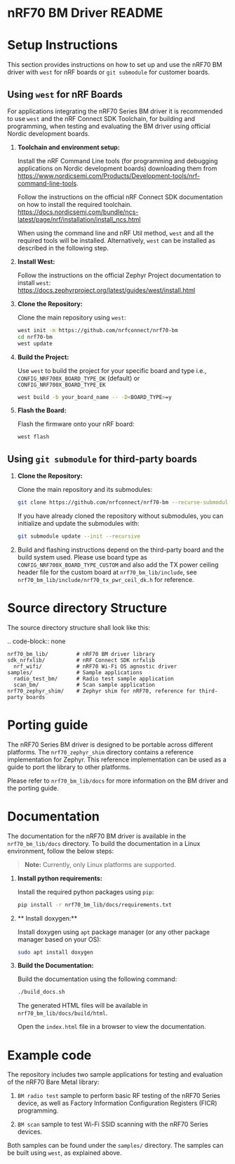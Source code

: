 nRF70 BM Driver README
======================

Setup Instructions
==================

This section provides instructions on how to set up and use the nRF70 BM driver with `west` for nRF boards or `git submodule` for customer boards.


Using `west` for nRF Boards
---------------------------

For applications integrating the nRF70 Series BM driver it is recommended to use `west` and the nRF Connect SDK Toolchain,
for building and programming, when testing and evaluating the BM driver using official Nordic development boards.

1. **Toolchain and environment setup:**

    Install the nRF Command Line tools (for programming and debugging applications on Nordic development boards)
    downloading them from https://www.nordicsemi.com/Products/Development-tools/nrf-command-line-tools.

    Follow the instructions on the official nRF Connect SDK documentation on how to install the required toolchain.
    https://docs.nordicsemi.com/bundle/ncs-latest/page/nrf/installation/install_ncs.html


    When using the command line and nRF Util method, `west` and all the required tools will be installed. Alternatively,
    `west` can be installed as described in the following step.

2. **Install West:**

    Follow the instructions on the official Zephyr Project documentation to install `west`:
    https://docs.zephyrproject.org/latest/guides/west/install.html

3. **Clone the Repository:**

    Clone the main repository using `west`:

    ```sh
    west init -m https://github.com/nrfconnect/nrf70-bm
    cd nrf70-bm
    west update
    ```

4. **Build the Project:**

    Use `west` to build the project for your specific board and type i.e., `CONFIG_NRF700X_BOARD_TYPE_DK` (default) or `CONFIG_NRF700X_BOARD_TYPE_EK`

    ```sh
    west build -b your_board_name -- -D<BOARD_TYPE>=y
    ```

5. **Flash the Board:**

    Flash the firmware onto your nRF board:

    ```sh
    west flash
    ```

Using `git submodule` for third-party boards
--------------------------------------------

1. **Clone the Repository:**

    Clone the main repository and its submodules:

    ```sh
    git clone https://github.com/nrfconnect/nrf70-bm --recurse-submodules
    ```

    If you have already cloned the repository without submodules, you can initialize and update the submodules with:

    ```sh
    git submodule update --init --recursive
    ```

2. Build and flashing instructions depend on the third-party board and the build system used. Please use board type as `CONFIG_NRF700X_BOARD_TYPE_CUSTOM` and also add the TX power ceiling header file for the custom board at `nrf70_bm_lib/include`, see `nrf70_bm_lib/include/nrf70_tx_pwr_ceil_dk.h` for reference.


Source directory Structure
==========================

The source directory structure shall look like this:

.. code-block:: none

    nrf70_bm_lib/         # nRF70 BM driver library
    sdk_nrfxlib/          # nRF Connect SDK nrfxlib
      nrf_wifi/           # nRF70 Wi-Fi OS agnostic driver
    samples/              # Sample applications
      radio_test_bm/      # Radio test sample application
      scan_bm/            # Scan sample application
    nrf70_zephyr_shim/    # Zephyr shim for nRF70, reference for third-party boards


Porting guide
=============

The nRF70 Series BM driver is designed to be portable across different platforms.
The `nrf70_zephyr_shim` directory contains a reference implementation for Zephyr.
This reference implementation can be used as a guide to port the library to other platforms.

Please refer to `nrf70_bm_lib/docs` for more information on the BM driver and the porting guide.

Documentation
=============

The documentation for the nRF70 BM driver is available in the `nrf70_bm_lib/docs` directory.
To build the documentation in a Linux environment, follow the below steps:

> **Note:** Currently, only Linux platforms are supported.

1. **Install python requirements:**

    Install the required python packages using `pip`:

    ```sh
    pip install -r nrf70_bm_lib/docs/requirements.txt
    ```
2. ** Install doxygen:**

    Install doxygen using `apt` package manager (or any other package manager based on your OS):

    ```sh
    sudo apt install doxygen
    ```
3. **Build the Documentation:**

    Build the documentation using the following command:

    ```sh
    ./build_docs.sh
    ```

    The generated HTML files will be available in `nrf70_bm_lib/docs/build/html`.

    Open the `index.html` file in a browser to view the documentation.


Example code
============

The repository includes two sample applications for testing and evaluation of the nRF70 Bare Metal library:

1. `BM radio test` sample to perform basic RF testing of the nRF70 Series device, as well as
    Factory Information Configuration Registers (FICR) programming.

2. `BM scan` sample to test Wi-Fi SSID scanning with the nRF70 Series devices.

Both samples can be found under the ``samples/`` directory. The samples can be built using `west`, as explained above.
